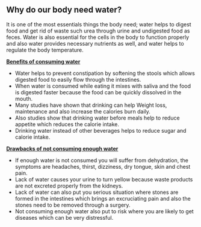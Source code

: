 ## Why do our body need water?

It is one of the most essentials things the body need; water helps to digest food and get rid of waste such urea through urine and undigested food as feces. Water is also essential for the cells in the body to function properly and also water provides necessary nutrients as well, and water helps to regulate the body temperature. 

<b><u> Benefits of consuming water</u></b>
<ul>
<li>	Water helps to prevent constipation by softening the stools which allows digested food to easily flow through the intestines.</li>
<li>	When water is consumed while eating it mixes with saliva and the food is digested faster because the food can be quickly dissolved in the mouth.</li>
<li>	Many studies have shown that drinking can help Weight loss, maintenance and also increase the calories burn daily. </li>
<li>	Also studies show that drinking water before meals help to reduce appetite which reduces the calorie intake.</li>
  <li>	Drinking water instead of other beverages helps to reduce sugar and calorie intake.</li>
  </ul>
  
<b><u>Drawbacks of not consuming enough water</u></b>
<ul>
<li>	If enough water is not consumed you will suffer from dehydration, the symptoms are headaches, thirst, dizziness, dry tongue, skin and chest pain.</li>
<li>Lack of water causes your urine to turn yellow because waste products are not excreted properly from the kidneys.</li>
<li>	Lack of water can also put you serious situation where stones are formed in the intestines which brings an excruciating pain and also the stones need to be removed through a surgery.</li>
<li>Not consuming enough water also put to risk where you are likely to get diseases which can be very distressful.</li>
<ul>

